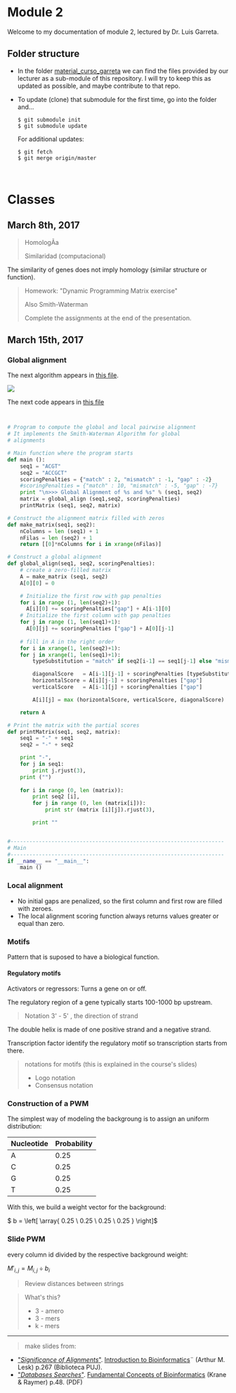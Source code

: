 # Module 2

Welcome to my documentation of module 2, lectured by Dr. Luis Garreta.

## Folder structure

- In the folder [material_curso_garreta][materialcurso] we can find the files provided by our lecturer as a sub-module of this repository. I will try to keep this as updated as possible, and maybe contribute to that repo. 

- To update (clone) that submodule for the first time, go into the folder and...

  ```
  $ git submodule init
  $ git submodule update
  ```

  For additional updates:

  ```
  $ git fetch
  $ git merge origin/master
  ```

  ​




# Classes



## March 8th, 2017





> HomologÃ­a
>
> Similaridad (computacional)



The similarity of genes does not imply homology (similar structure or function).



> Homework: "Dynamic Programming Matrix exercise"
>
> Also Smith-Waterman
>
> Complete the assignments at the end of the presentation.


## March 15th, 2017



### Global alignment

The next algorithm appears in [this file][align-algo].





![][dynamic]



The next code appears in [this file][global-code]

```python


# Program to compute the global and local pairwise alignment
# It implements the Smith-Waterman Algorithm for global
# alignments 

# Main function where the program starts
def main ():
    seq1 = "ACGT"
    seq2 = "ACCGCT"
    scoringPenalties = {"match" : 2, "mismatch" : -1, "gap" : -2}
    #scoringPenalties = {"match" : 10, "mismatch" : -5, "gap" : -7}
    print "\n>>> Global Alignment of %s and %s" % (seq1, seq2)
    matrix = global_align (seq1,seq2, scoringPenalties)
    printMatrix (seq1, seq2, matrix)

# Construct the alignment matrix filled with zeros 
def make_matrix(seq1, seq2):
    nColumns = len (seq1) + 1
    nFilas = len (seq2) + 1
    return [[0]*nColumns for i in xrange(nFilas)]

# Construct a global alignment
def global_align(seq1, seq2, scoringPenalties):
    # create a zero-filled matrix
    A = make_matrix (seq1, seq2)
    A[0][0] = 0

    # Initialize the first row with gap penalties 
    for i in range (1, len(seq2)+1):
      A[i][0] += scoringPenalties["gap"] + A[i-1][0]
    # Initialize the first column with gap penalties  
    for j in range (1, len(seq1)+1):
      A[0][j] += scoringPenalties ["gap"] + A[0][j-1]
    
    # fill in A in the right order
    for i in xrange(1, len(seq2)+1):
	for j in xrange(1, len(seq1)+1):
	    typeSubstitution = "match" if seq2[i-1] == seq1[j-1] else "mismatch"

	    diagonalScore   = A[i-1][j-1] + scoringPenalties [typeSubstitution]
	    horizontalScore = A[i][j-1] + scoringPenalties ["gap"]
	    verticalScore   = A[i-1][j] + scoringPenalties ["gap"]

	    A[i][j] = max (horizontalScore, verticalScore, diagonalScore)

    return A

# Print the matrix with the partial scores
def printMatrix(seq1, seq2, matrix):
	seq1 = "-" + seq1
	seq2 = "-" + seq2

	print "-",
	for j in seq1:
		print j.rjust(3),
	print ("")
	
	for i in range (0, len (matrix)):
		print seq2 [i],
		for j in range (0, len (matrix[i])):
			print str (matrix [i][j]).rjust(3),

		print ""


#--------------------------------------------------------------------
# Main
#--------------------------------------------------------------------
if __name__ == "__main__":
	main ()


```



### Local alignment

- No initial gaps are penalized, so the first column and first row are filled with zeroes.
- The local alignment scoring function  always returns values greater or equal than zero.



### Motifs

Pattern that is suposed to have a biological function.



#### Regulatory motifs



Activators or regressors: Turns a gene on or off. 

The regulatory region of a gene typically starts 100-1000 bp upstream.

> Notation 3' - 5' , the direction of strand



The double helix is made of one positive strand and a negative strand.



Transcription factor identify the regulatory motif so transcription starts from there.

> notations for motifs (this is explained in the course's slides)
>
> - Logo notation
> - Consensus notation



### Construction of a PWM



The simplest way of modeling the backgroung is to assign an uniform distribution:

| Nucleotide | Probability |
| ---------- | ----------- |
| A          | 0.25        |
| C          | 0.25        |
| G          | 0.25        |
| T          | 0.25        |



With this, we build a weight vector for the background:

$ b = \left[  \array{ 0.25 \\ 0.25 \\ 0.25 \\ 0.25 }  \right]$

### Slide PWM



every column id divided by the respective background weight:

$M'_{i,j} = M_{i,j} \div b_i$

> Review distances between strings



> What's this?
>
> - 3 - amero
> - 3 - mers
> - k - mers



___


> make slides from:
  - ["*Significance of Alignments*"][lesk_fragment]. [Introduction to Bioinformatics][lesk]¨ (Arthur M. Lesk) p.267 (Biblioteca PUJ).
   - ["*Databases Searches*"][krane_fragment]. [Fundamental Concepts of Bioinformatics][krane] (Krane & Raymer) p.48. (PDF)




[materialcurso]: material_curso_garreta/

[dynamic]: images/dynamic.png
[align-algo]: material_curso_garreta/00-alignments/00-bioinfo-alignments-algorithmDP.pdf
[global-code]: material_curso_garreta/00-alignments/code/global_alignment.py

[lesk]: biblio/lesk.pdf
[lesk_fragment]: 01slides/lesk_fragment.pdf
[krane]: biblio/krane.pdf
[krane_fragment]: 01slides/krane_fragment.pdf

